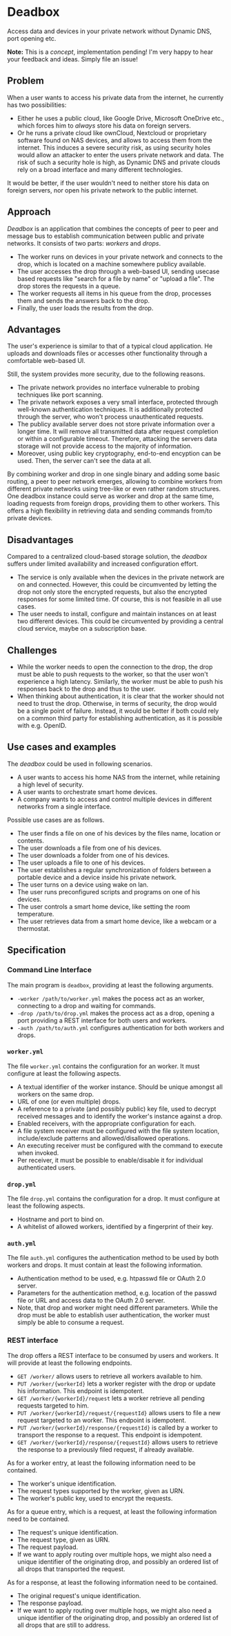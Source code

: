# Deadbox
Access data and devices in your private network without Dynamic DNS, port opening etc.

**Note:** This is a _concept_, implementation pending!
I'm very happy to hear your feedback and ideas. Simply file an issue!

## Problem

When a user wants to access his private data from the internet, he currently has two possibilities:
* Either he uses a public cloud, like Google Drive, Microsoft OneDrive etc., which forces him to _always_ store his data on foreign servers.
* Or he runs a private cloud like ownCloud, Nextcloud or proprietary software found on NAS devices, and allows to access them from the internet.
  This induces a severe security risk, as using security holes would allow an attacker to enter the users private network and data.
  The risk of such a security hole is high, as Dynamic DNS and private clouds rely on a broad interface and many different technologies.
  
It would be better, if the user wouldn't need to neither store his data on foreign servers, nor open his private network to the public internet.

## Approach
_Deadbox_ is an application that combines the concepts of peer to peer and 
message bus to establish communication between public and private networks.
It consists of two parts: _workers_ and _drops_.
* The worker runs on devices in your private network and connects to the
  drop,
  which is located on a machine somewhere publicy available.
* The user accesses the drop through a web-based UI,
  sending usecase based requests like "search for a file by name" or
  "upload a file".
  The drop stores the requests in a queue.
* The worker requests all items in his queue from the drop,
  processes them and sends the answers back to the drop.
* Finally, the user loads the results from the drop.

## Advantages
The user's experience is similar to that of a typical cloud application.
He uploads and downloads files or accesses other functionality through a comfortable web-based UI.

Still, the system provides more security, due to the following reasons.
* The private network provides no interface vulnerable to probing techniques like port scanning.
* The private network exposes a very small interface, protected through well-known authentication techniques.
  It is additionally protected through the server, who won't process unauthenticated requests.
* The publicy available server does not store private information over a longer time.
  It will remove all transmitted data after request completion or within a configurable timeout.
  Therefore, attacking the servers data storage will not provide access to the majority of information.
* Moreover, using public key cryptography, end-to-end encyption can be used.
  Then, the server can't see the data at all.

By combining worker and drop in one single binary and adding some basic routing,
a peer to peer network emerges, allowing to combine workers from different 
private networks using tree-like or even rather random structures.
One deadbox instance could serve as worker and drop at the same time, loading
requests from foreign drops, providing them to other workers.
This offers a high flexibility in retrieving data and sending commands from/to
private devices.

## Disadvantages
Compared to a centralized cloud-based storage solution,
the _deadbox_ suffers under limited availability and increased configuration 
effort.
* The service is only available when the devices in the private network are on
  and connected.
  However, this could be circumvented by letting the drop not only store the
  encrypted requests, but also the encrypted responses for some limited time.
  Of course, this is not feasible in all use cases.
* The user needs to install, configure and maintain instances on at least two
  different devices.
  This could be circumvented by providing a central cloud service, maybe on a
  subscription base.

## Challenges
* While the worker needs to open the connection to the drop,
  the drop must be able to push requests to the worker, so that the user won't 
  experience a high latency.
  Similarly, the worker must be able to push his responses back to the drop and
  thus to the user.
* When thinking about authentication, it is clear that the worker should not 
  need to trust the drop.
  Otherwise, in terms of security, the drop would be a single point of failure.
  Instead, it would be better if both could rely on a common third party for 
  establishing authentication, as it is possible with e.g. OpenID.

## Use cases and examples
The _deadbox_ could be used in following scenarios.
* A user wants to access his home NAS from the internet, while retaining a high level of security.
* A user wants to orchestrate smart home devices.
* A company wants to access and control multiple devices in different networks from a single interface. 

Possible use cases are as follows.
* The user finds a file on one of his devices by the files name, location or contents.
* The user downloads a file from one of his devices.
* The user downloads a folder from one of his devices.
* The user uploads a file to one of his devices.
* The user establishes a regular synchronization of folders between a portable device and a device inside his private network.
* The user turns on a device using wake on lan.
* The user runs preconfigured scripts and programs on one of his devices.
* The user controls a smart home device, like setting the room temperature.
* The user retrieves data from a smart home device, like a webcam or a thermostat.

## Specification

### Command Line Interface

The main program is `deadbox`, providing at least the following arguments.

* `-worker /path/to/worker.yml` makes the pocess act as an worker, connecting 
  to a drop and waiting for commands.
* `-drop /path/to/drop.yml` makes the process act as a drop, opening 
  a port providing a REST interface for both users and workers.
* `-auth /path/to/auth.yml` configures authentication for both workers and
  drops.

### `worker.yml`

The file `worker.yml` contains the configuration for an worker.
It must configure at least the following aspects.

* A textual identifier of the worker instance.
Should be unique amongst all workers on the same drop.
* URL of one (or even multiple) drops.
* A reference to a private (and possibly public) key file, used to decrypt 
  received messages and to identify the worker's instance against a drop.
* Enabled receivers, with the appropriate configuration for each.
 * A file system receiver must be configured with the file system location, include/exclude patterns and allowed/disallowed operations.
 * An executing receiver must be configured with the command to execute when invoked.
 * Per receiver, it must be possible to enable/disable it for individual authenticated users.

### `drop.yml`

The file `drop.yml` contains the configuration for a drop.
It must configure at least the following aspects.

* Hostname and port to bind on.
* A whitelist of allowed workers, identified by a fingerprint of their key.

### `auth.yml`

The file `auth.yml` configures the authentication method to be used by both 
workers and drops.
It must contain at least the following information.

* Authentication method to be used, e.g. htpasswd file or OAuth 2.0 server.
* Parameters for the authentication method, e.g. location of the passwd file or URL and access data to the OAuth 2.0 server.
 * Note, that drop and worker might need different parameters.
   While the drop must be able to establish user authentication, the worker 
   must simply be able to consume a request.

### REST interface

The drop offers a REST interface to be consumed by users and workers.
It will provide at least the following endpoints.

* `GET /worker/` allows users to retrieve all workers available to him.
* `PUT /worker/{workerId}` lets a worker register with the drop or update
  his information.
  This endpoint is idempotent.
* `GET /worker/{workerId}/request` lets a worker retrieve all pending requests 
  targeted to him.
* `PUT /worker/{workerId}/request/{requestId}` allows users to file a new 
  request targeted to an worker.
  This endpoint is idempotent.
* `PUT /worker/{workerId}/response/{requestId}` is called by a worker to
  transport the response to a request.
  This endpoint is idempotent.
* `GET /worker/{workerId}/response/{requestId}` allows users to retrieve the
  response to a previously filed request, if already available.

As for a worker entry, at least the following information need to be contained.

* The worker's unique identification.
* The request types supported by the worker, given as URN.
* The worker's public key, used to encrypt the requests.

As for a queue entry, which is a request, at least the following information
need to be contained.

* The request's unique identification.
* The request type, given as URN.
* The request payload.
* If we want to apply routing over multiple hops, we might also need a unique
  identifier of the originating drop, and possibly an ordered list of all
  drops that transported the request.

As for a response, at least the following information need to be contained.

* The original request's unique identification.
* The response payload.
* If we want to apply routing over multiple hops, we might also need a unique
  identifier of the originating drop, and possibly an ordered list of all drops
  that are still to address.